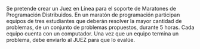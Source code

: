 Se pretende crear un Juez en Línea para el soporte de Maratones de Programación Distribuidos. En un maratón de programación participan equipos de tres estudiantes que deberán resolver la mayor cantidad de problemas, de un conjunto de problemas propuestos, durante 5 horas. Cada equipo cuenta con un computador. Una vez que un equipo termina un problema, debe enviarlo al JUEZ para que lo evalúe.